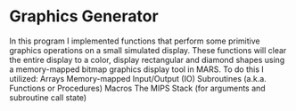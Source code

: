 # Graphics Generator

In this program I implemented functions that perform some primitive graphics operations on a small simulated display. 
These functions will clear the entire display to a color, display rectangular and diamond shapes using a 
memory-mapped bitmap graphics display tool in MARS. To do this I utilized:
Arrays
Memory-mapped Input/Output (IO)
Subroutines (a.k.a. Functions or Procedures)
Macros
The MIPS Stack (for arguments and subroutine call state)
